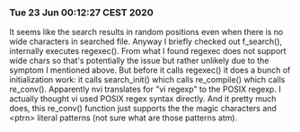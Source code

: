 ### Tue 23 Jun 00:12:27 CEST 2020

It seems like the search results in random positions even when there is no wide characters in searched file. Anyway I briefly checked out f_search(), internally executes regexec(). From what I found regexec does not support wide chars so that's potentially the issue but rather unlikely due to the symptom I mentioned above. But before it calls regexec() it does a bunch of initialization work: it calls search_init() which calls re_compile() which calls re_conv(). Apparently nvi translates for "vi regexp" to the POSIX regexp. I actually thought vi used POSIX regex syntax directly. And it pretty much does, this re_conv() function just supports the the magic characters and \<ptrn\> literal patterns (not sure what are those patterns atm).
